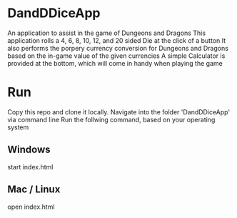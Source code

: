 # DandDDiceApp

An application to assist in the game of Dungeons and Dragons 
This application rolls a 4, 6, 8, 10, 12, and 20 sided Die at the click of a button
It also performs the porpery currency conversion for Dungeons and Dragons based on the in-game value of the given currencies 
A simple Calculator is provided at the bottom, which will come in handy when playing the game 

# Run

Copy this repo and clone it locally. Navigate into the folder 'DandDDiceApp' via command line
Run the follwing command, based on your operating system

## Windows 

start index.html

## Mac / Linux 

open index.html
